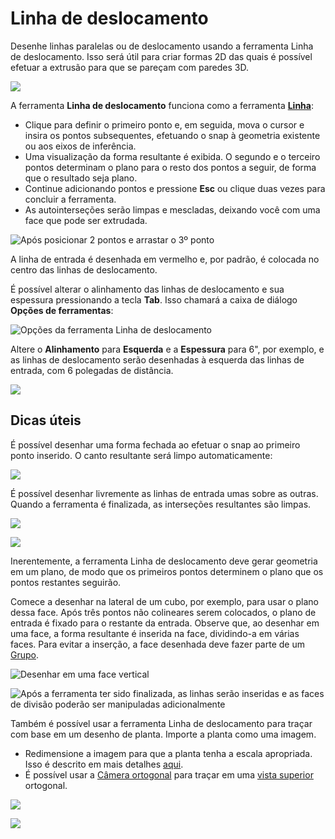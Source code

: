 # Linha de deslocamento

Desenhe linhas paralelas ou de deslocamento usando a ferramenta Linha de deslocamento. Isso será útil para criar formas 2D das quais é possível efetuar a extrusão para que se pareçam com paredes 3D.

![](<../.gitbook/assets/image (3) (1).png>)

A ferramenta **Linha de deslocamento** funciona como a ferramenta [**Linha**](https://windows.help.formit.autodesk.com/tool-library/line-tool):

* Clique para definir o primeiro ponto e, em seguida, mova o cursor e insira os pontos subsequentes, efetuando o snap à geometria existente ou aos eixos de inferência.
* Uma visualização da forma resultante é exibida. O segundo e o terceiro pontos determinam o plano para o resto dos pontos a seguir, de forma que o resultado seja plano.
* Continue adicionando pontos e pressione **Esc** ou clique duas vezes para concluir a ferramenta.
* As autointerseções serão limpas e mescladas, deixando você com uma face que pode ser extrudada.

![Após posicionar 2 pontos e arrastar o 3º ponto](../.gitbook/assets/walls1.png)

A linha de entrada é desenhada em vermelho e, por padrão, é colocada no centro das linhas de deslocamento.

É possível alterar o alinhamento das linhas de deslocamento e sua espessura pressionando a tecla **Tab**. Isso chamará a caixa de diálogo **Opções de ferramentas**:

![Opções da ferramenta Linha de deslocamento](../.gitbook/assets/walls2.png)

Altere o **Alinhamento** para **Esquerda** e a **Espessura** para 6", por exemplo, e as linhas de deslocamento serão desenhadas à esquerda das linhas de entrada, com 6 polegadas de distância.

![](../.gitbook/assets/walls3.png)

## Dicas úteis

É possível desenhar uma forma fechada ao efetuar o snap ao primeiro ponto inserido. O canto resultante será limpo automaticamente:

![](../.gitbook/assets/walls4.png)

É possível desenhar livremente as linhas de entrada umas sobre as outras. Quando a ferramenta é finalizada, as interseções resultantes são limpas.

![](../.gitbook/assets/walls5.png)

![](../.gitbook/assets/walls6.png)

Inerentemente, a ferramenta Linha de deslocamento deve gerar geometria em um plano, de modo que os primeiros pontos determinem o plano que os pontos restantes seguirão.

Comece a desenhar na lateral de um cubo, por exemplo, para usar o plano dessa face. Após três pontos não colineares serem colocados, o plano de entrada é fixado para o restante da entrada. Observe que, ao desenhar em uma face, a forma resultante é inserida na face, dividindo-a em várias faces. Para evitar a inserção, a face desenhada deve fazer parte de um [Grupo](https://windows.help.formit.autodesk.com/tool-library/groups).

![Desenhar em uma face vertical](../.gitbook/assets/walls7.png)

![Após a ferramenta ter sido finalizada, as linhas serão inseridas e as faces de divisão poderão ser manipuladas adicionalmente](../.gitbook/assets/walls8.png)

Também é possível usar a ferramenta Linha de deslocamento para traçar com base em um desenho de planta. Importe a planta como uma imagem.

* Redimensione a imagem para que a planta tenha a escala apropriada. Isso é descrito em mais detalhes [aqui](https://windows.help.formit.autodesk.com/building-the-farnsworth-house/work-with-images-and-the-ground-plane).
* É possível usar a [Câmera ortogonal](orthographic-camera.md) para traçar em uma [vista superior](orthographic-views.md) ortogonal.

![](../.gitbook/assets/walls9.png)

![](../.gitbook/assets/walls10.png)
